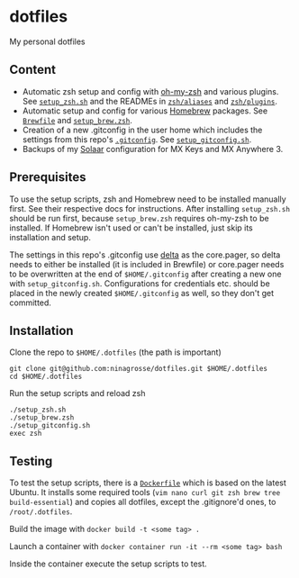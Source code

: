 # dotfiles
My personal dotfiles

## Content

- Automatic zsh setup and config with [oh-my-zsh](https://github.com/ohmyzsh/ohmyzsh) and various plugins. See [`setup_zsh.sh`](setup_zsh.sh) and the READMEs in [`zsh/aliases`](zsh/aliases/) and [`zsh/plugins`](zsh/plugins/).
- Automatic setup and config for various [Homebrew](https://brew.sh/) packages. See [`Brewfile`](Brewfile) and [`setup_brew.zsh`](setup_brew.zsh).
- Creation of a new .gitconfig in the user home which includes the settings from this repo's [`.gitconfig`](.gitconfig). See [`setup_gitconfig.sh`](setup_gitconfig.sh).
- Backups of my [Solaar](https://github.com/pwr-Solaar/Solaar) configuration for MX Keys and MX Anywhere 3.

## Prerequisites
To use the setup scripts, zsh and Homebrew need to be installed manually first. See their respective docs for instructions. After installing `setup_zsh.sh` should be run first, because `setup_brew.zsh` requires oh-my-zsh to be installed. If Homebrew isn't used or can't be installed, just skip its installation and setup.

The settings in this repo's .gitconfig use [delta](https://dandavison.github.io/delta/installation.html) as the core.pager, so delta needs to either be installed (it is included in Brewfile) or core.pager needs to be overwritten at the end of `$HOME/.gitconfig` after creating a new one with `setup_gitconfig.sh`. Configurations for credentials etc. should be placed in the newly created `$HOME/.gitconfig` as well, so they don't get committed.

## Installation
Clone the repo to `$HOME/.dotfiles` (the path is important)
```shell
git clone git@github.com:ninagrosse/dotfiles.git $HOME/.dotfiles
cd $HOME/.dotfiles
```

Run the setup scripts and reload zsh
```shell
./setup_zsh.sh
./setup_brew.zsh
./setup_gitconfig.sh
exec zsh
```

## Testing
To test the setup scripts, there is a [`Dockerfile`](Dockerfile) which is based on the latest Ubuntu. It installs some required tools (`vim nano curl git zsh brew tree build-essential`) and copies all dotfiles, except the .gitignore'd ones, to `/root/.dotfiles`.

Build the image with `docker build -t <some tag> .`

Launch a container with `docker container run -it --rm <some tag> bash`

Inside the container execute the setup scripts to test.
